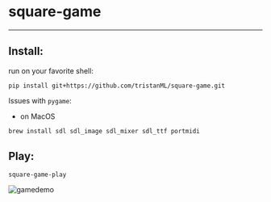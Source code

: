 # square-game
---
## Install:
run on your favorite shell:
```
pip install git+https://github.com/tristanML/square-game.git
```
Issues with `pygame`:
+ on MacOS
```bash
brew install sdl sdl_image sdl_mixer sdl_ttf portmidi
```
## Play:
```
square-game-play
```
![gamedemo](https://user-images.githubusercontent.com/6312423/133948430-b3656dec-fc46-460a-bdcf-40a91ea779e5.gif)
